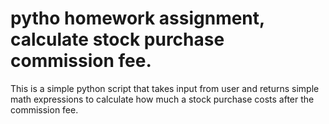 # pytho homework assignment, calculate stock purchase commission fee.

This is a simple python script that takes input from user and returns simple math expressions to calculate how much a stock purchase costs after the commission fee.
